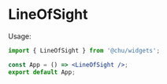# LineOfSight

Usage:

```jsx
import { LineOfSight } from '@chu/widgets';

const App = () => <LineOfSight />;
export default App;
```
